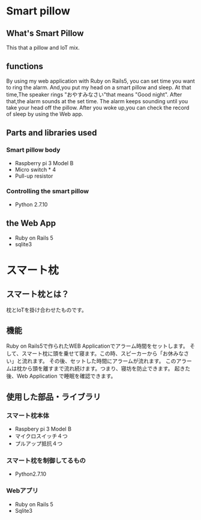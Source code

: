 # Smart pillow
## What's Smart Pillow
This that a pillow and IoT mix.
## functions
By using my web application with Ruby on Rails5, you can set time you want to ring the alarm.
And,you put my head on a smart pillow and sleep. At that time,The speaker rings "おやすみなさい"that means "Good night".
After that,the alarm sounds at the set time.
The alarm keeps sounding until you take your head off the pillow.
After you woke up,you can check the record of sleep by using the Web app.
## Parts and libraries used
### Smart pillow body

- Raspberry pi 3 Model B
- Micro switch * 4
- Pull-up resistor

### Controlling the smart pillow

- Python 2.7.10

## the Web App

- Ruby on Rails 5
- sqlite3
# スマート枕
## スマート枕とは？
枕とIoTを掛け合わせたものです。
## 機能
Ruby on Rails5で作られたWEB Applicationでアラーム時間をセットします。
そして、スマート枕に頭を乗せて寝ます。この時、スピーカーから「お休みなさい」と流れます。
その後、セットした時間にアラームが流れます。
このアラームは枕から頭を離すまで流れ続けます。つまり、寝坊を防止できます。
起きた後、Web Application で睡眠を確認できます。
## 使用した部品・ライブラリ
### スマート枕本体

- Raspbery pi 3 Model B
- マイクロスイッチ４つ
- プルアップ抵抗４つ

### スマート枕を制御してるもの

- Python2.7.10


### Webアプリ

- Ruby on Rails 5
- Sqlite3
